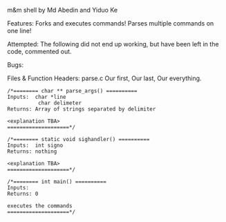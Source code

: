 m&m shell
by Md Abedin and Yiduo Ke

Features:
	Forks and executes commands!
	Parses multiple commands on one line!

Attempted:
	The following did not end up working, but have been left in the code, commented out.
	<TBA>	

Bugs:
	<TBA>
	
Files & Function Headers:
parse.c
	Our first, Our last, Our everything.
	
	/*======== char ** parse_args() ==========
	Inputs:  char *line
        	  char delimeter
	Returns: Array of strings separated by delimiter

	<explanation TBA>
	====================*/

	/*======== static void sighandler() ==========
	Inputs:  int signo
	Returns: nothing

	<explanation TBA>
	====================*/

	/*======== int main() ==========
	Inputs:  
	Returns: 0

	executes the commands
	====================*/
